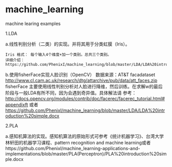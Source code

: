 machine_learning
================

machine learing examples

1.LDA 

   a.线性判别分析（二类）的实现。并将其用于分类虹膜（Iris）。

    Iris 格式： 每个输入4个维度+加一个类别。总共三个类别。
    详细介绍：https://github.com/PhenixI/machine_learning/blob/master/LDA/LDA%20introduction%20simple.docx

   b.使用fisherFace实现人脸识别（OpenCV）
     数据来源：AT&T facadataset  http://www.cl.cam.ac.uk/research/dtg/attarchive/pub/data/att_faces.zip
   fisherFace 主要使用线性判别分析对人脸进行降维，然后训练。在求解w的最后阶段与一般LDA有所不同，因为会遇到奇异值。具体解法请    参考：http://docs.opencv.org/modules/contrib/doc/facerec/facerec_tutorial.html#appendixft 或者
   https://github.com/PhenixI/machine_learning/blob/master/LDA/LDA%20introduction%20simple.docx

2.PLA
   
   a.感知机算法的实现。感知机算法的原始形式可参考《统计机器学习》、台湾大学 林轩田的机器学习课程、pattern recognition and machine learning或者https://github.com/PhenixI/machine_learning-applications-and-implementations/blob/master/PLA(Perceptron)/PLA%20introduction%20simple.docx
